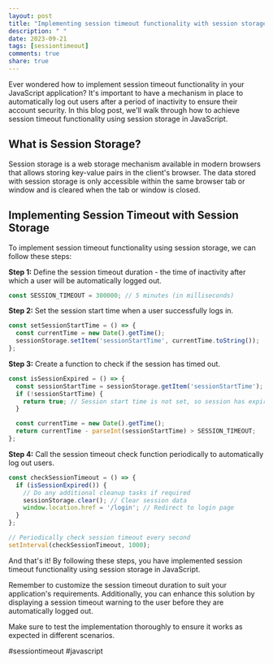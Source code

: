 ```yaml
---
layout: post
title: "Implementing session timeout functionality with session storage in JavaScript"
description: " "
date: 2023-09-21
tags: [sessiontimeout]
comments: true
share: true
---
```


Ever wondered how to implement session timeout functionality in your JavaScript application? It's important to have a mechanism in place to automatically log out users after a period of inactivity to ensure their account security. In this blog post, we'll walk through how to achieve session timeout functionality using session storage in JavaScript.

## What is Session Storage?

Session storage is a web storage mechanism available in modern browsers that allows storing key-value pairs in the client's browser. The data stored with session storage is only accessible within the same browser tab or window and is cleared when the tab or window is closed.

## Implementing Session Timeout with Session Storage

To implement session timeout functionality using session storage, we can follow these steps:

**Step 1:** Define the session timeout duration - the time of inactivity after which a user will be automatically logged out.

```javascript
const SESSION_TIMEOUT = 300000; // 5 minutes (in milliseconds)
```

**Step 2:** Set the session start time when a user successfully logs in.

```javascript
const setSessionStartTime = () => {
  const currentTime = new Date().getTime();
  sessionStorage.setItem('sessionStartTime', currentTime.toString());
};
```

**Step 3:** Create a function to check if the session has timed out.

```javascript
const isSessionExpired = () => {
  const sessionStartTime = sessionStorage.getItem('sessionStartTime');
  if (!sessionStartTime) {
    return true; // Session start time is not set, so session has expired
  }

  const currentTime = new Date().getTime();
  return currentTime - parseInt(sessionStartTime) > SESSION_TIMEOUT;
};
```

**Step 4:** Call the session timeout check function periodically to automatically log out users.

```javascript
const checkSessionTimeout = () => {
  if (isSessionExpired()) {
    // Do any additional cleanup tasks if required
    sessionStorage.clear(); // Clear session data
    window.location.href = '/login'; // Redirect to login page
  }
};

// Periodically check session timeout every second
setInterval(checkSessionTimeout, 1000);
```

And that's it! By following these steps, you have implemented session timeout functionality using session storage in JavaScript.

Remember to customize the session timeout duration to suit your application's requirements. Additionally, you can enhance this solution by displaying a session timeout warning to the user before they are automatically logged out.

Make sure to test the implementation thoroughly to ensure it works as expected in different scenarios.

#sessiontimeout #javascript